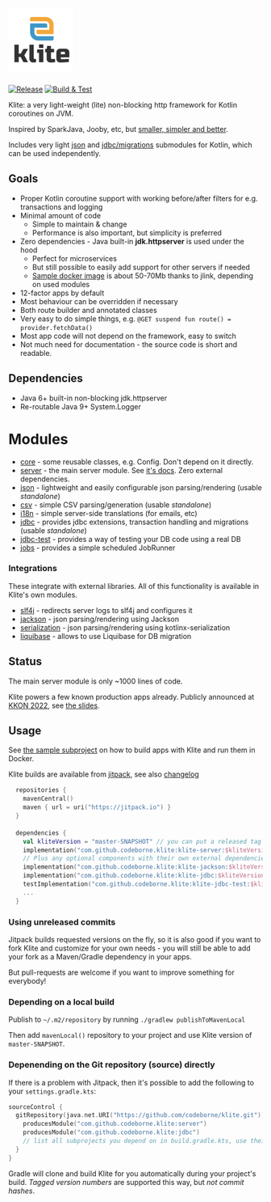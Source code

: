 # <img src="logo.png" alt="Klite" width=128 height=128>

[![Release](https://jitpack.io/v/codeborne/klite.svg)](https://jitpack.io/#codeborne/klite) [![Build & Test](https://github.com/codeborne/klite/actions/workflows/ci.yml/badge.svg)](https://github.com/codeborne/klite/actions/workflows/ci.yml)

Klite: a very light-weight (lite) non-blocking http framework for Kotlin coroutines on JVM.

Inspired by SparkJava, Jooby, etc, but [smaller, simpler and better](docs/Comparisons.md).

Includes very light [json](json) and [jdbc/migrations](jdbc) submodules for Kotlin, which can be used independently.

## Goals

* Proper Kotlin coroutine support with working before/after filters for e.g. transactions and logging
* Minimal amount of code
  * Simple to maintain & change
  * Performance is also important, but simplicity is preferred
* Zero dependencies - Java built-in **jdk.httpserver** is used under the hood
  * Perfect for microservices
  * But still possible to easily add support for other servers if needed
  * [Sample docker image](sample/Dockerfile) is about 50-70Mb thanks to jlink, depending on used modules
* 12-factor apps by default
* Most behaviour can be overridden if necessary
* Both route builder and annotated classes
* Very easy to do simple things, e.g.
  `@GET suspend fun route() = provider.fetchData()`
* Most app code will not depend on the framework, easy to switch
* Not much need for documentation - the source code is short and readable.

## Dependencies

* Java 6+ built-in non-blocking jdk.httpserver
* Re-routable Java 9+ System.Logger

# Modules

* [core](core) - some reusable classes, e.g. Config. Don't depend on it directly.
* [server](server) - the main server module. See [it's docs](server). Zero external dependencies.
* [json](json) - lightweight and easily configurable json parsing/rendering (usable *standalone*)
* [csv](csv) - simple CSV parsing/generation (usable *standalone*)
* [i18n](i18n) - simple server-side translations (for emails, etc)
* [jdbc](jdbc) - provides jdbc extensions, transaction handling and migrations (usable *standalone*)
* [jdbc-test](jdbc-test) - provides a way of testing your DB code using a real DB
* [jobs](jobs) - provides a simple scheduled JobRunner

### Integrations

These integrate with external libraries. All of this functionality is available in Klite's own modules.

* [slf4j](slf4j) - redirects server logs to slf4j and configures it
* [jackson](jackson) - json parsing/rendering using Jackson
* [serialization](serialization) - json parsing/rendering using kotlinx-serialization
* [liquibase](liquibase) - allows to use Liquibase for DB migration

## Status

The main server module is only ~1000 lines of code.

Klite powers a few known production apps already.
Publicly announced at [KKON 2022](https://rheinwerk-kkon.de/programm/keks-klite/), see [the slides](https://docs.google.com/presentation/d/1m5UORE88nVRdZXyDEoj74c0alk1Ff_tX8mfB8oLMbk0).

## Usage

See [the sample subproject](sample) on how to build apps with Klite and run them in Docker.

Klite builds are available from [jitpack](https://jitpack.io/#codeborne/klite), see also [changelog](CHANGELOG.md)

```kotlin
  repositories {
    mavenCentral()
    maven { url = uri("https://jitpack.io") }
  }

  dependencies {
    val kliteVersion = "master-SNAPSHOT" // you can put a released tag or commit hash here
    implementation("com.github.codeborne.klite:klite-server:$kliteVersion")
    // Plus any optional components with their own external dependencies, see above for list
    implementation("com.github.codeborne.klite:klite-jackson:$kliteVersion")
    implementation("com.github.codeborne.klite:klite-jdbc:$kliteVersion")
    testImplementation("com.github.codeborne.klite:klite-jdbc-test:$kliteVersion")
    ...
  }
```

### Using unreleased commits

Jitpack builds requested versions on the fly, so it is also good if you want to fork Klite and customize for your own needs -
you will still be able to add your fork as a Maven/Gradle dependency in your apps.

But pull-requests are welcome if you want to improve something for everybody!

### Depending on a local build

Publish to `~/.m2/repository` by running `./gradlew publishToMavenLocal`

Then add `mavenLocal()` repository to your project and use Klite version of `master-SNAPSHOT`.

### Depenending on the Git repository (source) directly

If there is a problem with Jitpack, then it's possible to add the following to your `settings.gradle.kts`:

```kotlin
sourceControl {
  gitRepository(java.net.URI("https://github.com/codeborne/klite.git")) {
    producesModule("com.github.codeborne.klite:server")
    producesModule("com.github.codeborne.klite:jdbc")
    // list all subprojects you depend on in build.gradle.kts, use their unprefixed names, e.g. server, not klite-server
  }
}
```

Gradle will clone and build Klite for you automatically during your project's build.
*Tagged version numbers* are supported this way, but *not commit hashes*.
